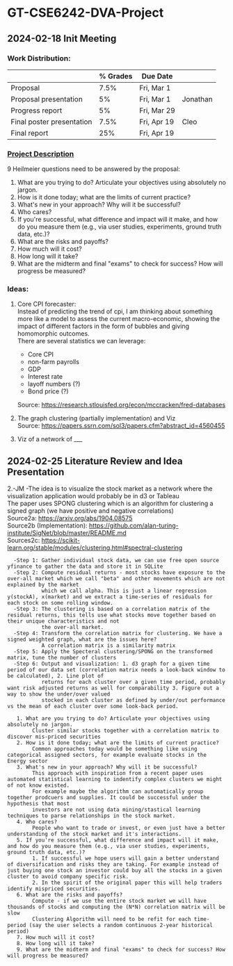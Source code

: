 # GT-CSE6242-DVA-Project

## 2024-02-18 Init Meeting
### Work Distribution:
|                            | % Grades |   Due Date  |        | 
| -------------------------- | -------- | ----------- |--------| 
|          Proposal          |   7.5%   | Fri, Mar 1  |        | 
|    Proposal presentation   |    5%    | Fri, Mar 1  |Jonathan| 
|       Progress report      |    5%    | Fri, Mar 29 |        | 
|  Final poster presentation |   7.5%   | Fri, Apr 19 |  Cleo  | 
|        Final report        |   25%    | Fri, Apr 19 |        | 

### [Project Description](https://docs.google.com/document/u/0/d/e/2PACX-1vSlYrMw402tL3F95ay-AaptTdF80UOER-gne_O0kqbuuk6WXrlsjwaYjjS0Jyl95dXYyDLjh9DR1mln/pub?pli=1)
9 Heilmeier questions need to be answered by the proposal:

1. What are you trying to do? Articulate your objectives using absolutely no jargon.
2. How is it done today; what are the limits of current practice?
3. What's new in your approach? Why will it be successful?
4. Who cares?
5. If you're successful, what difference and impact will it make, and how do you measure them (e.g., via user studies, experiments, ground truth data, etc.)?
6. What are the risks and payoffs?
7. How much will it cost?
8. How long will it take?
9. What are the midterm and final "exams" to check for success? How will progress be measured?

### Ideas:
1. Core CPI forecaster:
<br /> Instead of predicting the trend of cpi, I am thinking about something more like a model to assess the current macro-economic, showing the impact of different factors in the form of bubbles and giving homomorphic outcomes.
<br /> There are several statistics we can leverage:
    - Core CPI
    - non-farm payrolls
    - GDP
    - Interest rate
    - layoff numbers (?)
    - Bond price (?)
      
    Source: https://research.stlouisfed.org/econ/mccracken/fred-databases

2. The graph clustering (partially implementation) and Viz
<br /> Source: https://papers.ssrn.com/sol3/papers.cfm?abstract_id=4560455


3. Viz of a network of ___

## 2024-02-25 Literature Review and Idea Presentation

2.-JM
-The idea is to visualize the stock market as a network where the visualization application would probably be in d3 or Tableau  
      The paper uses SPONG clustering which is an algorithm for clustering a signed graph (we have positive and negative correlations)
<br /> Source2a: https://arxiv.org/abs/1904.08575
<br /> Source2b (Implementation): https://github.com/alan-turing-institute/SigNet/blob/master/README.md
<br /> Sources2c: https://scikit-learn.org/stable/modules/clustering.html#spectral-clustering

      -Step 1: Gather individual stock data, we can use free open source yfinance to gather the data and store it in SQLite
      -Step 2: Compute residual returns - most stocks have exposure to the over-all market which we call "beta" and other movements which are not explained by the market 
               which we call alpha. This is just a linear regression y(stockA), x(market) and we extract a time-series of residuals for each stock on some rolling window.
      -Step 3: The clustering is based on a correlation matrix of the residual returns, this tells use what stocks move together based on their unique characteristics and not 
               the over-all market. 
      -Step 4: Transform the correlation matrix for clustering. We have a signed weighted graph, what are the issues here?
               A correlation matrix is a similarity matrix
      -Step 5: Apply the Specteral clustering/SPONG on the transformed matrix, tune the number of clusters
      -Step 6: Output and visualization: 1. d3 graph for a given time period of our data set (correlation matrix needs a look-back window to be calculated), 2. Line plot of 
               returns for each cluster over a given time period, probably want risk adjusted returns as well for comparability 3. Figure out a way to show the under/over valued
               stocked in each cluster as defined by under/out performance vs the mean of each cluster over some look-back period.

       1. What are you trying to do? Articulate your objectives using absolutely no jargon.
            Cluster similar stocks together with a correlation matrix to discover mis-priced securities
       2. How is it done today; what are the limits of current practice?
            Common approaches today would be something like using categorical assigned sectors, for example evaluate stocks in the Energy sector
       3. What's new in your approach? Why will it be successful?
            This approach with inspiration from a recent paper uses automated statistical learning to indentify complex clusters we might of not know existed.
            For example maybe the algorithm can automatically group together prodcuers and supplies. It could be successful under the hypothesis that most 
            investors are not using data mining/stastical learning techniques to parse relationships in the stock market. 
       4. Who cares?
            People who want to trade or invest, or even just have a better understanding of the stock market and it's interactions. 
       5. If you're successful, what difference and impact will it make, and how do you measure them (e.g., via user studies, experiments, ground truth data, etc.)?
            1. If successful we hope users will gain a better understand of diversification and risks they are taking. For example instead of just buying one stock an investor could buy all the stocks in a given cluster to avoid company specific risk.
            2. In the spirit of the original paper this will help traders identify mispriced securities.  
       6. What are the risks and payoffs?
            Compute - if we use the entire stock market we will have thousands of stocks and computing the (N*N) correlation matrix will be slow
            Clustering Algorithm will need to be refit for each time-period (say the user selects a random continuous 2-year historical period)
       7. How much will it cost?
       8. How long will it take?
       9. What are the midterm and final "exams" to check for success? How will progress be measured?

 


